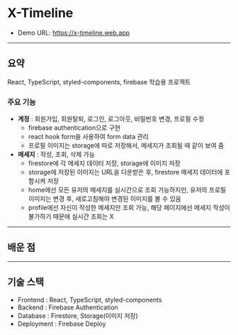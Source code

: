 # X-Timeline

- Demo URL: <https://x-timeline.web.app>

---

## 요약

React, TypeScript, styled-components, firebase 학습용 프로젝트

### 주요 기능

- **계정** : 회원가입, 회원탈퇴, 로그인, 로그아웃, 비밀번호 변경, 프로필 수정
  - firebase authentication으로 구현
  - react hook form을 사용하여 form data 관리
  - 프로필 이미지는 storage에 따로 저장해서, 메세지가 조회될 때 같이 보여 줌
- **메세지** : 작성, 조회, 삭제 가능
  - firestore에 각 메세지 데이터 저장, storage에 이미지 저장
  - storage에 저장된 이미지는 URL을 다운받은 후, firestore 메세지 데이터에 포함시켜 저장
  - home에선 모든 유저의 메세지를 실시간으로 조회 가능하지만, 유저의 프로필 이미지는 변경 후, 새로고침해야 변경된 이미지를 볼 수 있음
  - profile에선 자신이 작성한 메세지만 조회 가능, 해당 페이지에선 메세지 작성이 불가하기 때문에 실시간 조회는 X

---

## 배운 점

---

## 기술 스택

- Frontend : React, TypeScript, styled-components
- Backend : Firebase Authentication
- Database : Firestore, Storage(이미지 저장)
- Deployment : Firebase Deploy
